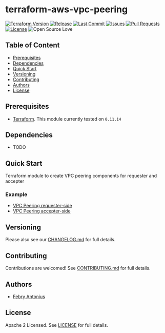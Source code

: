 # terraform-aws-vpc-peering

[![Terraform Version](https://img.shields.io/badge/Terraform%20Version->=0.11.14-blue.svg)](https://releases.hashicorp.com/terraform/)
[![Release](https://img.shields.io/github/release/traveloka/terraform-aws-vpc-peering.svg)](https://github.com/traveloka/terraform-aws-vpc-peering/releases)
[![Last Commit](https://img.shields.io/github/last-commit/traveloka/terraform-aws-vpc-peering.svg)](https://github.com/traveloka/terraform-aws-vpc-peering/commits/master)
[![Issues](https://img.shields.io/github/issues/traveloka/terraform-aws-vpc-peering.svg)](https://github.com/traveloka/terraform-aws-vpc-peering/issues)
[![Pull Requests](https://img.shields.io/github/issues-pr/traveloka/terraform-aws-vpc-peering.svg)](https://github.com/traveloka/terraform-aws-vpc-peering/pulls)
[![License](https://img.shields.io/github/license/traveloka/terraform-aws-vpc-peering.svg)](https://github.com/traveloka/terraform-aws-vpc-peering/blob/master/LICENSE)
![Open Source Love](https://badges.frapsoft.com/os/v1/open-source.png?v=103)

## Table of Content

- [Prerequisites](#Prerequisites)
- [Dependencies](#Dependencies)
- [Quick Start](#Quick-Start)
- [Versioning](#Versioning)
- [Contributing](#Contributing)
- [Authors](#Authors)
- [License](#License)

## Prerequisites

- [Terraform](https://releases.hashicorp.com/terraform/). This module currently tested on `0.11.14`

## Dependencies

- TODO

## Quick Start

Terraform module to create VPC peering components for requester and accepter

### Example
* [VPC Peering requester-side](https://github.com/traveloka/terraform-aws-vpc-peering/tree/master/examples/requester)
* [VPC Peering accepter-side](https://github.com/traveloka/terraform-aws-vpc-peering/tree/master/examples/accepter)

<!-- BEGINNING OF PRE-COMMIT-TERRAFORM DOCS HOOK -->

<!-- END OF PRE-COMMIT-TERRAFORM DOCS HOOK -->

## Versioning

Please also see our [CHANGELOG.md](./CHANGELOG.md) for full details.

## Contributing

Contributions are welcomed! See [CONTRIBUTING.md](./CONTRIBUTING.md) for full details.

## Authors

- [Febry Antonius](https://github.com/febryantonius)

## License

Apache 2 Licensed. See [LICENSE](./LICENSE) for full details.
